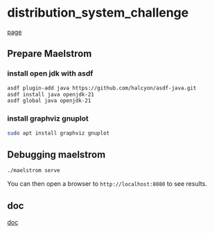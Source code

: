 # distribution_system_challenge

[page](https://fly.io/dist-sys/)

## Prepare Maelstrom

### install open jdk with asdf

```bash
asdf plugin-add java https://github.com/halcyon/asdf-java.git
asdf install java openjdk-21
asdf global java openjdk-21
```

### install graphviz gnuplot

```bash
sudo apt install graphviz gnuplot
```

## Debugging maelstrom

``` bash
./maelstrom serve
```

You can then open a browser to `http://localhost:8080` to see results.

## doc

[doc](https://github.com/jepsen-io/maelstrom/tree/main/doc)
